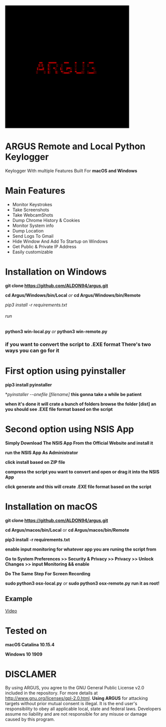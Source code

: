 
![](images/image.png)



# ARGUS Remote and Local Python Keylogger
 

Keylogger With multiple Features Built For  **macOS and Windows**



# Main Features

* Monitor Keystrokes
* Take Screenshots
* Take WebcamShots
* Dump Chrome History & Cookies
* Monitor System info
* Dump Location
* Send Logs To Gmail
* Hide Window And Add To Startup on Windows
* Get Public & Private IP Address
* Easily customizable


# Installation on Windows

**git clone https://github.com/ALDON94/argus.git**


**cd Argus/Windows/bin/Local**   *or*  **cd Argus/Windows/bin/Remote**


*pip3 install -r requirements.txt*


###### run

**python3 win-local.py**    *or*   **python3 win-remote.py** 



### if you want to convert the script to .EXE format There's two ways you can go for it


# First option using pyinstaller 

**pip3 install pyinstaller**

**pyinstaller --onefile [filename]* **this gonna take a while be patient**

**when it's done it will crate a bunch of folders browse the folder [dist] an you should see .EXE file format based on the script**


# Second option using NSIS App


**Simply Download The NSIS App From the Official Website and install it**


**run the NSIS App As Administrator**


**click install based on ZIP file**


**compress the script you want to convert and open or drag it into the NSIS App**


**click generate and this will create .EXE file format based on the script**



# Installation on macOS


**git clone https://github.com/ALDON94/argus.git**


**cd Argus/macos/bin/Local**  or  **cd Argus/macos/bin/Remote**


**pip3 install -r requirements.txt**


**enable input monitoring for whatever app you are runing the script from**


**Go to System Preferences >> Security & Privacy >> Privacy >> Unlock Changes >> input Monitoring && enable**


**Do The Same Step For Screen Recording**


**sudo python3 osx-local.py**  *or*   **sudo python3 osx-remote.py**  **run it as root!**


## Example

[Video](https://streamable.com/mz6r2q)




# Tested on

**macOS Catalina 10.15.4**


**Windows 10 1909**



# DISCLAMER 

By using ARGUS, you agree to the GNU General Public License v2.0 included in the repository. For more details at http://www.gnu.org/licenses/gpl-2.0.html. **Using ARGUS**  for attacking targets without prior mutual consent is illegal. It is the end user's responsibility to obey all applicable local, state and federal laws. Developers assume no liability and are not responsible for any misuse or damage caused by this program.


